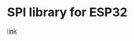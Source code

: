 # SPI library for ESP32
[link](https://github.com/espressif/arduino-esp32/tree/master/libraries/SPI)
